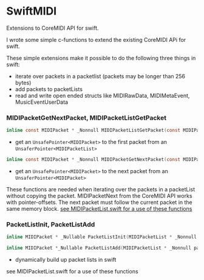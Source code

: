 # SwiftMIDI
Extensions to CoreMIDI API for swift.

I wrote some simple c-functions to extend the existing CoreMIDI APi for swift.

These simple extensions make it possible to do the following three things in swift:

- iterate over packets in a packetlist (packets may be longer than 256 bytes)
- add packets to packetLists
- read and write open ended structs like MIDIRawData, MIDIMetaEvent, MusicEventUserData

### MIDIPacketGetNextPacket, MIDIPacketListGetPacket

```c
inline const MIDIPacket * _Nonnull MIDIPacketListGetPacket(const MIDIPacketList * _Nonnull packetList);
```
- get an `UnsafePointer<MIDIPacket>` to the first packet from an `UnsaferPointer<MIDIPacketList>`
```c
inline const MIDIPacket * _Nonnull MIDIPacketGetNextPacket(const MIDIPacket * _Nonnull packet);
```
- get an `UnsafePointer<MIDIPacket>` to the next packet from an `UnsaferPointer<MIDIPacket>`

These functions are needed when iterating over the packets in a packetList without copying the packet.
MIDIPacketNext from the CoreMIDI API works with pointer-offsets. The next packet must follow the current packet in the same memory block.
[see MIDIPacketList.swift for a use of these functions](...Common/MIDIPacketList.swift)

### PacketListInit, PacketListAdd

```c
inline MIDIPacket * _Nullable PacketListInit(MIDIPacketList * _Nonnull packetList);
```

```c
inline MIDIPacket *_Nullable PacketListAdd(MIDIPacketList * _Nonnull packetList, ByteCount listSize, MIDIPacket *_Nullable currentPacket, MIDITimeStamp timeStamp, ByteCount dataSize, const Byte * _Nonnull data);

```
- dynamically build up packet lists in swift

see MIDIPacketList.swift for a use of these functions
 
